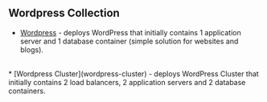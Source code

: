 ## Wordpress Collection

* [Wordpress](wordpress) - deploys WordPress that initially contains 1 application server and 1 database container (simple solution for websites and blogs).<br />
<br />
* [Wordpress Cluster](wordpress-cluster) - deploys WordPress Cluster that initially contains 2 load balancers, 2 application servers and 2 database containers. 
